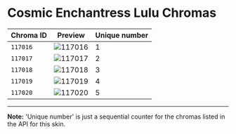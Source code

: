 # Cosmic Enchantress Lulu Chromas

| Chroma ID | Preview | Unique number |
|---|---|---|
| `117016` | ![117016](https://raw.communitydragon.org/latest/plugins/rcp-be-lol-game-data/global/default/v1/champion-chroma-images/117/117016.png) | 1 |
| `117017` | ![117017](https://raw.communitydragon.org/latest/plugins/rcp-be-lol-game-data/global/default/v1/champion-chroma-images/117/117017.png) | 2 |
| `117018` | ![117018](https://raw.communitydragon.org/latest/plugins/rcp-be-lol-game-data/global/default/v1/champion-chroma-images/117/117018.png) | 3 |
| `117019` | ![117019](https://raw.communitydragon.org/latest/plugins/rcp-be-lol-game-data/global/default/v1/champion-chroma-images/117/117019.png) | 4 |
| `117020` | ![117020](https://raw.communitydragon.org/latest/plugins/rcp-be-lol-game-data/global/default/v1/champion-chroma-images/117/117020.png) | 5 |

---

**Note:** 'Unique number' is just a sequential counter for the chromas listed in the API for this skin.
